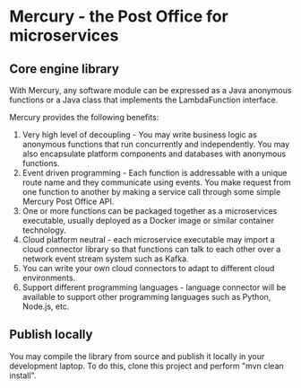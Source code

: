 # Mercury - the Post Office for microservices

## Core engine library

With Mercury, any software module can be expressed as a Java anonymous functions or a Java class that implements the LambdaFunction interface.

Mercury provides the following benefits:
1. Very high level of decoupling - You may write business logic as anonymous functions that run concurrently and independently.
You may also encapsulate platform components and databases with anonymous functions.
2. Event driven programming - Each function is addressable with a unique route name and they communicate using events.
You make request from one function to another by making a service call through some simple Mercury Post Office API.
3. One or more functions can be packaged together as a microservices executable, usually deployed as a Docker image or similar container technology.
4. Cloud platform neutral - each microservice executable may import a cloud connector library so that functions can talk to each other over a network event stream system such as Kafka.
5. You can write your own cloud connectors to adapt to different cloud environments.
6. Support different programming languages - language connector will be available to support other programming languages such as Python, Node.js, etc.

## Publish locally

You may compile the library from source and publish it locally in your development laptop.
To do this, clone this project and perform "mvn clean install".

